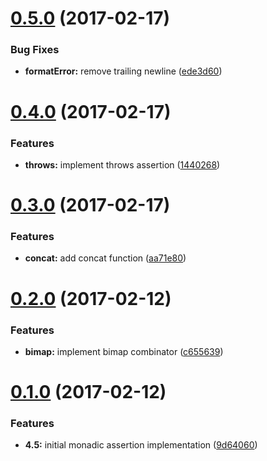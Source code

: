 <a name="0.5.0"></a>
# [0.5.0](https://github.com/TylorS/4.5/compare/v0.4.0...v0.5.0) (2017-02-17)


### Bug Fixes

* **formatError:** remove trailing newline ([ede3d60](https://github.com/TylorS/4.5/commit/ede3d60))



<a name="0.4.0"></a>
# [0.4.0](https://github.com/TylorS/4.5/compare/v0.3.0...v0.4.0) (2017-02-17)


### Features

* **throws:** implement throws assertion ([1440268](https://github.com/TylorS/4.5/commit/1440268))



<a name="0.3.0"></a>
# [0.3.0](https://github.com/TylorS/4.5/compare/v0.2.0...v0.3.0) (2017-02-17)


### Features

* **concat:** add concat function ([aa71e80](https://github.com/TylorS/4.5/commit/aa71e80))



<a name="0.2.0"></a>
# [0.2.0](https://github.com/TylorS/4.5/compare/v0.1.0...v0.2.0) (2017-02-12)


### Features

* **bimap:** implement bimap combinator ([c655639](https://github.com/TylorS/4.5/commit/c655639))



<a name="0.1.0"></a>
# [0.1.0](https://github.com/TylorS/4.5/compare/9d64060...v0.1.0) (2017-02-12)


### Features

* **4.5:** initial monadic assertion implementation ([9d64060](https://github.com/TylorS/4.5/commit/9d64060))



